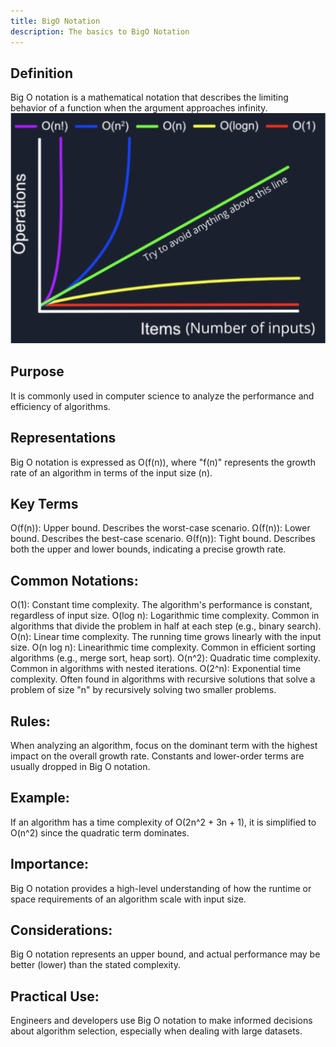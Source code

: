 ```yaml
---
title: BigO Notation
description: The basics to BigO Notation
---
```



## Definition
Big O notation is a mathematical notation that describes the limiting behavior of a function when the argument approaches infinity.
![Illustration](../../../../public/bigO.png)

## Purpose
It is commonly used in computer science to analyze the performance and efficiency of algorithms.

## Representations
Big O notation is expressed as O(f(n)), where "f(n)" represents the growth rate of an algorithm in terms of the input size (n).

## Key Terms
O(f(n)): Upper bound. Describes the worst-case scenario.
Ω(f(n)): Lower bound. Describes the best-case scenario.
Θ(f(n)): Tight bound. Describes both the upper and lower bounds, indicating a precise growth rate.

## Common Notations:
O(1): Constant time complexity. The algorithm's performance is constant, regardless of input size.
O(log n): Logarithmic time complexity. Common in algorithms that divide the problem in half at each step (e.g., binary search).
O(n): Linear time complexity. The running time grows linearly with the input size.
O(n log n): Linearithmic time complexity. Common in efficient sorting algorithms (e.g., merge sort, heap sort).
O(n^2): Quadratic time complexity. Common in algorithms with nested iterations.
O(2^n): Exponential time complexity. Often found in algorithms with recursive solutions that solve a problem of size "n" by recursively solving two smaller problems.

## Rules:
When analyzing an algorithm, focus on the dominant term with the highest impact on the overall growth rate.
Constants and lower-order terms are usually dropped in Big O notation.

## Example:
If an algorithm has a time complexity of O(2n^2 + 3n + 1), it is simplified to O(n^2) since the quadratic term dominates.


## Importance:
Big O notation provides a high-level understanding of how the runtime or space requirements of an algorithm scale with input size.

## Considerations:
Big O notation represents an upper bound, and actual performance may be better (lower) than the stated complexity.

## Practical Use:
Engineers and developers use Big O notation to make informed decisions about algorithm selection, especially when dealing with large datasets.

